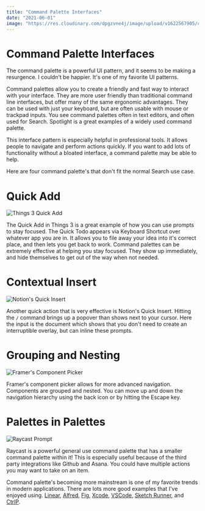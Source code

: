 ```yaml
---
title: "Command Palette Interfaces"
date: "2021-06-01"
image: "https://res.cloudinary.com/dpgzvne4j/image/upload/v1622567905/command-palette-og_ish9mr.png"
---
```


# Command Palette Interfaces

The command palette is a powerful UI pattern, and it seems to be making a resurgence. I couldn't be happier. It's one of my favorite UI patterns.

Command palettes allow you to create a friendly and fast way to interact with your interface. They are more user friendly than traditional command line interfaces, but offer many of the same ergonomic advantages. They can be used with just your keyboard, but are often usable with mouse or trackpad inputs. You see command palettes often in text editors, and often used for Search. Spotlight is a great examples of a widely used command palette.

This interface pattern is especially helpful in professional tools. It allows people to navigate and perform actions quickly. If you want to add lots of functionality without a bloated interface, a command palette may be able to help.

Here are four command palette's that don't fit the normal Search use case.

# Quick Add

![Things 3 Quick Add](/images/command-palette-1.png)

The Quick Add in Things 3 is a great example of how you can use prompts to stay focused. The Quick Todo appears via Keyboard Shortcut over whatever app you are in. It allows you to file away your idea into it's correct place, and then lets you get back to work. Command palettes can be extremely effective at helping you stay focused. They show up immediately, and hide themselves to get out of the way when not needed.

# Contextual Insert

![Notion's Quick Insert](/images/command-palette-2.png)

Another quick action that is very effective is Notion's Quick Insert. Hitting the `/` command brings up a popover than shows next to your cursor. Here the input is the document which shows that you don't need to create an interruptible overlay, but can inline these prompts.

# Grouping and Nesting

![Framer's Component Picker](/images/command-palette-3.png)

Framer's component picker allows for more advanced navigation. Components are grouped and nested. You can move up and down the navigation hierarchy using the back icon or by hitting the Escape key.

# Palettes in Palettes

![Raycast Prompt](/images/command-palette-4.png)

Raycast is a powerful general use command palette that has a smaller command palette within it! This is especially useful because of the third party integrations like Github and Asana. You could have multiple actions you may want to take on an item.

Command palette's becoming more mainstream is one of my favorite trends in modern applications. There are lots more good examples that I've enjoyed using. [Linear](https://linear.app), [Alfred](https://www.alfredapp.com), [Fig](https://fig.io/), [Xcode](https://developer.apple.com/xcode/), [VSCode](https://code.visualstudio.com/), [Sketch Runner](https://sketchrunner.com/), and [CtrlP](https://github.com/ctrlpvim/ctrlp.vim).
